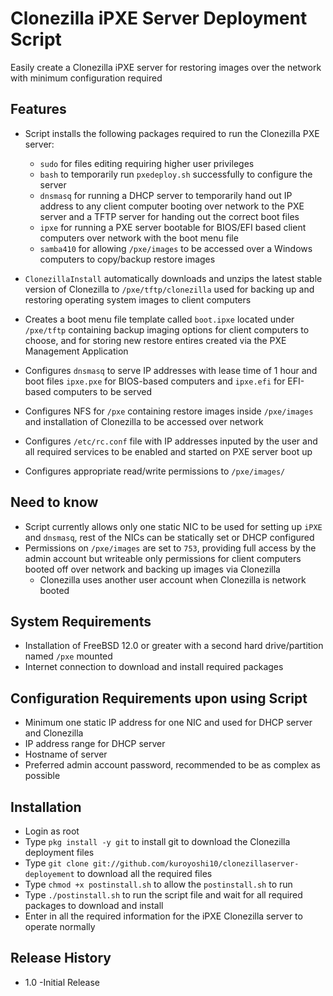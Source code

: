 # Clonezilla iPXE Server Deployment Script
Easily create a Clonezilla iPXE server for restoring images over the network with minimum configuration required

## Features

- Script installs the following packages required to run the Clonezilla PXE server:
  - `sudo` for files editing requiring higher user privileges
  - `bash` to temporarily run `pxedeploy.sh` successfully to configure the server
  - `dnsmasq` for running a DHCP server to temporarily hand out IP address to any client computer booting over network to the PXE server and a TFTP server for handing out the correct boot files
  - `ipxe` for running a PXE server bootable for BIOS/EFI based client computers over network with the boot menu file
  - `samba410` for allowing `/pxe/images` to be accessed over a Windows computers to copy/backup restore images
  
- `ClonezillaInstall` automatically downloads and unzips the latest stable version of Clonezilla to `/pxe/tftp/clonezilla` used for backing up and restoring operating system images to client computers
- Creates a boot menu file template called `boot.ipxe` located under `/pxe/tftp` containing backup imaging options for client computers to choose, and for storing new restore entires created via the PXE Management Application
- Configures `dnsmasq` to serve IP addresses with lease time of 1 hour and boot files `ipxe.pxe` for BIOS-based computers and `ipxe.efi` for EFI-based computers to be served
- Configures NFS for `/pxe` containing restore images inside `/pxe/images` and installation of Clonezilla to be accessed over network
- Configures `/etc/rc.conf` file with IP addresses inputed by the user and all required services to be enabled and started on PXE server boot up
- Configures appropriate read/write permissions to `/pxe/images/`

## Need to know

- Script currently allows only one static NIC to be used for setting up `iPXE` and `dnsmasq`, rest of the NICs can be statically set or DHCP configured
- Permissions on `/pxe/images` are set to `753`, providing full access by the admin account but writeable only permissions for client computers booted off over network and backing up images via Clonezilla
  - Clonezilla uses another user account when Clonezilla is network booted

## System Requirements 

- Installation of FreeBSD 12.0 or greater with a second hard drive/partition named `/pxe` mounted
- Internet connection to download and install required packages

## Configuration Requirements upon using Script

- Minimum one static IP address for one NIC and used for DHCP server and Clonezilla
- IP address range for DHCP server
- Hostname of server
- Preferred admin account password, recommended to be as complex as possible

## Installation

- Login as root
- Type `pkg install -y git` to install git to download the Clonezilla deployment files
- Type `git clone git://github.com/kuroyoshi10/clonezillaserver-deployement` to download all the required files
- Type `chmod +x postinstall.sh` to allow the `postinstall.sh` to run
- Type `./postinstall.sh` to run the script file and wait for all required packages to download and install
- Enter in all the required information for the iPXE Clonezilla server to operate normally

## Release History

- 1.0
  -Initial Release
